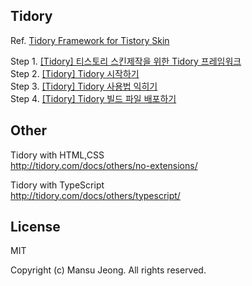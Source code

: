 ## Tidory

Ref. <a href="http://tidory.com">Tidory Framework for Tistory Skin</a>

Step 1. <a href="http://tidory.com/docs/introduction/" target="_blank" class="tx-link">[Tidory] 티스토리 스킨제작을 위한 Tidory 프레임워크</a> <br />
Step 2. <a href="http://tidory.com/docs/get-started/" target="_blank" class="tx-link">[Tidory] Tidory 시작하기</a> <br />
Step 3. <a href="http://tidory.com/docs/directory-structure/" target="_blank" class="tx-link">[Tidory] Tidory 사용법 익히기</a> <br />
Step 4. <a href="http://tidory.com/docs/distribution/" target="_blank" class="tx-link">[Tidory] Tidory 빌드 파일 배포하기</a>

## Other

Tidory with HTML,CSS <br />
http://tidory.com/docs/others/no-extensions/

Tidory with TypeScript <br />
http://tidory.com/docs/others/typescript/

## License

MIT <br />

Copyright (c) Mansu Jeong. All rights reserved.
